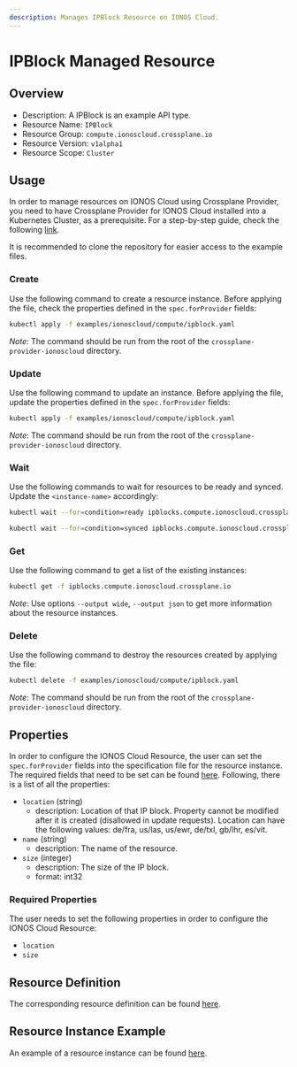 ```yaml
---
description: Manages IPBlock Resource on IONOS Cloud.
---
```


# IPBlock Managed Resource

## Overview

* Description: A IPBlock is an example API type.
* Resource Name: `IPBlock`
* Resource Group: `compute.ionoscloud.crossplane.io`
* Resource Version: `v1alpha1`
* Resource Scope: `Cluster`

## Usage

In order to manage resources on IONOS Cloud using Crossplane Provider, you need to have Crossplane Provider for IONOS Cloud installed into a Kubernetes Cluster, as a prerequisite. For a step-by-step guide, check the following [link](https://github.com/ionos-cloud/crossplane-provider-ionoscloud/tree/master/examples/example.md).

It is recommended to clone the repository for easier access to the example files.

### Create

Use the following command to create a resource instance. Before applying the file, check the properties defined in the `spec.forProvider` fields:

```bash
kubectl apply -f examples/ionoscloud/compute/ipblock.yaml
```

_Note_: The command should be run from the root of the `crossplane-provider-ionoscloud` directory.

### Update

Use the following command to update an instance. Before applying the file, update the properties defined in the `spec.forProvider` fields:

```bash
kubectl apply -f examples/ionoscloud/compute/ipblock.yaml
```

_Note_: The command should be run from the root of the `crossplane-provider-ionoscloud` directory.

### Wait

Use the following commands to wait for resources to be ready and synced. Update the `<instance-name>` accordingly:

```bash
kubectl wait --for=condition=ready ipblocks.compute.ionoscloud.crossplane.io/<instance-name>
```

```bash
kubectl wait --for=condition=synced ipblocks.compute.ionoscloud.crossplane.io/<instance-name>
```

### Get

Use the following command to get a list of the existing instances:

```bash
kubectl get -f ipblocks.compute.ionoscloud.crossplane.io
```

_Note_: Use options `--output wide`, `--output json` to get more information about the resource instances.

### Delete

Use the following command to destroy the resources created by applying the file:

```bash
kubectl delete -f examples/ionoscloud/compute/ipblock.yaml
```

_Note_: The command should be run from the root of the `crossplane-provider-ionoscloud` directory.

## Properties

In order to configure the IONOS Cloud Resource, the user can set the `spec.forProvider` fields into the specification file for the resource instance. The required fields that need to be set can be found [here](#required-properties). Following, there is a list of all the properties:

* `location` (string)
	* description: Location of that IP block. Property cannot be modified after it is created (disallowed in update requests).
Location can have the following values: de/fra, us/las, us/ewr, de/txl, gb/lhr, es/vit.
* `name` (string)
	* description: The name of the  resource.
* `size` (integer)
	* description: The size of the IP block.
	* format: int32

### Required Properties

The user needs to set the following properties in order to configure the IONOS Cloud Resource:

* `location`
* `size`

## Resource Definition

The corresponding resource definition can be found [here](https://github.com/ionos-cloud/crossplane-provider-ionoscloud/tree/master/package/crds/compute.ionoscloud.crossplane.io_ipblocks.yaml).

## Resource Instance Example

An example of a resource instance can be found [here](https://github.com/ionos-cloud/crossplane-provider-ionoscloud/tree/master/examples/ionoscloud/compute/ipblock.yaml).

